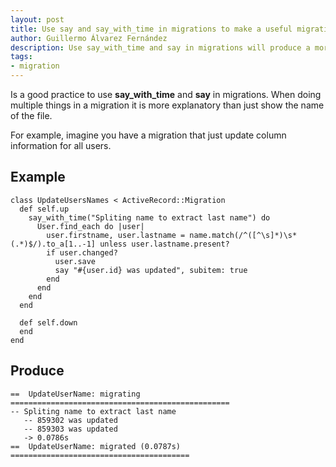 ```yaml
---
layout: post
title: Use say and say_with_time in migrations to make a useful migration log
author: Guillermo Álvarez Fernández
description: Use say_with_time and say in migrations will produce a more readable output in migrations. And if use correctly it could be a helpful friend when something goes wrong because normally it is stored in the deploy log
tags:
- migration
---
```

Is a good practice to use **say_with_time** and **say** in migrations. When doing multiple things in a migration it is more explanatory than just show the name of the file.

For example, imagine you have a migration that just update column information for all users.

## Example ##

    class UpdateUsersNames < ActiveRecord::Migration
      def self.up
        say_with_time("Spliting name to extract last name") do
          User.find_each do |user|
            user.firstname, user.lastname = name.match(/^([^\s]*)\s*(.*)$/).to_a[1..-1] unless user.lastname.present?
            if user.changed?
              user.save
              say "#{user.id} was updated", subitem: true
            end
          end
        end
      end

      def self.down
      end
    end

## Produce ##

    ==  UpdateUserName: migrating =================================================
    -- Spliting name to extract last name
       -- 859302 was updated
       -- 859303 was updated
       -> 0.0786s
    ==  UpdateUserName: migrated (0.0787s) ========================================



